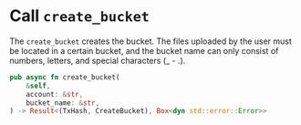 # Call `create_bucket`

The `create_bucket` creates the bucket. The files uploaded by the user must be located in a certain bucket, and the bucket name can only consist of numbers, letters, and special characters (_ - .).

```rust
pub async fn create_bucket(
    &self,
    account: &str,
    bucket_name: &str,
) -> Result<(TxHash, CreateBucket), Box<dyn std::error::Error>>
```